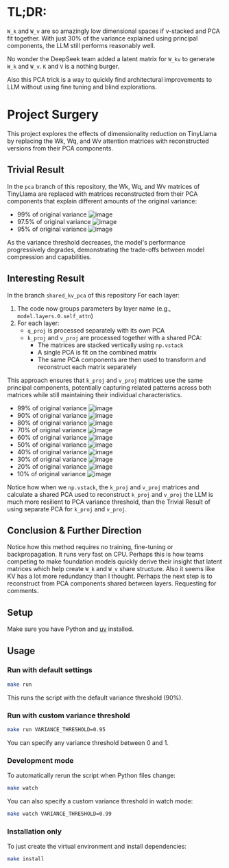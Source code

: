 # TL;DR:

`W_k` and `W_v` are so amazingly low dimensional spaces if v-stacked and PCA fit together. With just 30% of the variance explained using principal components, the LLM still performs reasonably well.

No wonder the DeepSeek team added a latent matrix for `W_kv` to generate `W_k` and `W_v`. `K` and `V` is a nothing burger.

Also this PCA trick is a way to quickly find architectural improvements to LLM without using fine tuning and blind explorations.

# Project Surgery

This project explores the effects of dimensionality reduction on TinyLlama by replacing the Wk, Wq, and Wv attention matrices with reconstructed versions from their PCA components.

## Trivial Result

In the `pca` branch of this repository, the Wk, Wq, and Wv matrices of TinyLlama are replaced with matrices reconstructed from their PCA components that explain different amounts of the original variance:
- 99% of original variance ![image](https://github.com/user-attachments/assets/2b0b07a8-a949-46e4-ae37-620cbffce119)
- 97.5% of original variance ![image](https://github.com/user-attachments/assets/000ec881-07ca-49b5-9cef-661abbb132e5)
- 95% of original variance ![image](https://github.com/user-attachments/assets/d5fea694-6efb-4e4d-9eef-855a96e56052)

As the variance threshold decreases, the model's performance progressively degrades, demonstrating the trade-offs between model compression and capabilities.

## Interesting Result

In the branch `shared_kv_pca` of this repository For each layer:

1. The code now groups parameters by layer name (e.g., `model.layers.0.self_attn`)
2. For each layer:
   - `q_proj` is processed separately with its own PCA
   - `k_proj` and `v_proj` are processed together with a shared PCA:
     - The matrices are stacked vertically using `np.vstack`
     - A single PCA is fit on the combined matrix
     - The same PCA components are then used to transform and reconstruct each matrix separately

This approach ensures that `k_proj` and `v_proj` matrices use the same principal components, potentially capturing related patterns across both matrices while still maintaining their individual characteristics.

- 99% of original variance ![image](https://github.com/user-attachments/assets/99f485bf-b3d0-4903-969f-6c0dd6f61628)
- 90% of original variance ![image](https://github.com/user-attachments/assets/01807b82-12dd-4ada-9c95-5fda7a538f06)
- 80% of original variance ![image](https://github.com/user-attachments/assets/196542bf-6de6-49ab-880d-f0946fa66e90)
- 70% of original variance ![image](https://github.com/user-attachments/assets/d43d9c8d-a260-4905-8d78-0be3933f645f)
- 60% of original variance ![image](https://github.com/user-attachments/assets/0c1e907a-1fe1-4afd-999d-727c53197dd2)
- 50% of original variance ![image](https://github.com/user-attachments/assets/c1c28515-47cb-4265-90ef-d9f8f54cbf42)
- 40% of original variance ![image](https://github.com/user-attachments/assets/ba58fe9e-c5b0-4200-b35d-7b1dc5b85dc9)
- 30% of original variance ![image](https://github.com/user-attachments/assets/ad56c5a6-629d-45af-8d8e-09fd11986db9)
- 20% of original variance ![image](https://github.com/user-attachments/assets/8906e8d8-d106-4e83-a2fe-c929d30c9dba)
- 10% of original variance ![image](https://github.com/user-attachments/assets/a9b59bd0-c9b7-49d6-ac01-0ebe75ec51ac)

Notice how when we `np.vstack`, the `k_proj` and `v_proj` matrices and calculate a shared PCA used to reconstruct `k_proj` and `v_proj` the LLM is much more resilient to PCA variance threshold, than the Trivial Result of using separate PCA for `k_proj` and `v_proj`.

## Conclusion & Further Direction

Notice how this method requires no training, fine-tuning or backpropagation. It runs very fast on CPU. Perhaps this is how teams competing to make foundation models quickly derive their insight that latent matrices which help create `W_k` and `W_v` share structure. Also it seems like KV has a lot more redundancy than I thought. Perhaps the next step is to reconstruct from PCA components shared between layers. Requesting for comments.

## Setup

Make sure you have Python and [uv](https://github.com/astral-sh/uv) installed.

## Usage

### Run with default settings

```bash
make run
```

This runs the script with the default variance threshold (90%).

### Run with custom variance threshold

```bash
make run VARIANCE_THRESHOLD=0.95
```

You can specify any variance threshold between 0 and 1.

### Development mode

To automatically rerun the script when Python files change:

```bash
make watch
```

You can also specify a custom variance threshold in watch mode:

```bash
make watch VARIANCE_THRESHOLD=0.99
```

### Installation only

To just create the virtual environment and install dependencies:

```bash
make install
```
